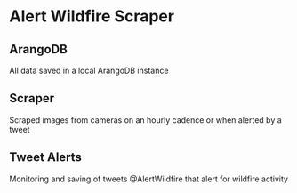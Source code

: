 # Alert Wildfire Scraper

## ArangoDB
All data saved in a local ArangoDB instance

## Scraper
Scraped images from cameras on an hourly cadence or when alerted by a tweet

## Tweet Alerts
Monitoring and saving of tweets @AlertWildfire that alert for wildfire activity

